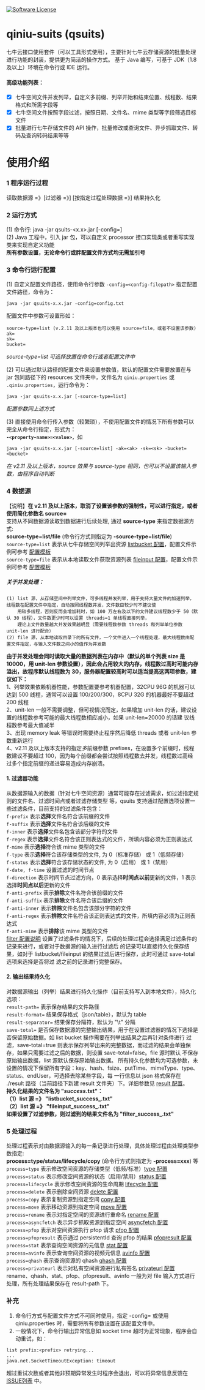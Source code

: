 [![Software License](https://img.shields.io/badge/license-MIT-brightgreen.svg)](LICENSE)

# qiniu-suits (qsuits)
七牛云接口使用套件（可以工具形式使用），主要针对七牛云存储资源的批量处理进行功能的封装，提供更为简洁的操作方式。
基于 Java 编写，可基于 JDK（1.8 及以上）环境在命令行或 IDE 运行。  
#### **高级功能列表：**
- [x] 七牛空间文件并发列举，自定义多前缀、列举开始和结束位置、线程数、结果格式和所需字段等  
- [x] 七牛空间文件按照字段过滤，按照日期、文件名、mime 类型等字段筛选目标文件  
- [x] 批量进行七牛存储文件的 API 操作，批量修改或查询文件、异步抓取文件、转码及查询转码结果等等  

# 使用介绍
### 1 程序运行过程  
读取数据源 =》[过滤器 =》] [按指定过程处理数据 =》] 结果持久化  

### 2 运行方式  
(1) 命令行: java -jar qsuits-<x.x>.jar [-config=<config-filepath>]  
(2) Java 工程中，引入 jar 包，可以自定义 processor 接口实现类或者重写实现类来实现自定义功能  
**所有参数设置，无论命令行或胖配置文件方式均无需加引号**  

### 3 命令行运行配置
(1) 自定义配置文件路径，使用命令行参数 `-config=<config-filepath>` 指定配置文件路径，命令为：  
```
java -jar qsuits-x.x.jar -config=config.txt
```
配置文件中参数可设置形如：  
```
source-type=list (v.2.11 及以上版本也可以使用 source=file，或者不设置该参数)
ak=
sk=
bucket=
```
*source-type=list 可选择放置在命令行或者配置文件中*  

(2) 可以通过默认路径的配置文件来设置参数值，默认的配置文件需要放置在与 jar 包同路径下的 
resources 文件夹中，文件名为 `qiniu.properties` 或 `.qiniu.properties`，运行命令为：  
```
java -jar qsuits-x.x.jar [-source-type=list]
```
*配置参数同上述方式*  

(3) 直接使用命令行传入参数（较繁琐），不使用配置文件的情况下所有参数可以完全从命令行指定，形式为：  
 **`-<property-name>=<value>`**，如  
```
java -jar qsuits-x.x.jar [-source=list] -ak=<ak> -sk=<sk> -bucket=<bucket>
```
*在 v2.11 及以上版本，source 效果与 source-type 相同，也可以不设置该输入参数，由程序自动判断*  

### 4 数据源
【说明】**在 v2.11 及以上版本，取消了设置该参数的强制性，可以进行指定，或者使用简化参数名 source=<source>**  
支持从不同数据源读取到数据进行后续处理, 通过 **source-type** 来指定数据源方式:  
**source-type=list/file** (命令行方式则指定为 **-source-type=list/file**)  
`source-type=list` 表示从七牛存储空间列举出资源 [listbucket 配置](docs/listbucket.md)，配置文件示例可参考 [配置模板](templates/list.config)  
`source-type=file` 表示从本地读取文件获取资源列表 [fileinput 配置](docs/fileinput.md)，配置文件示例可参考 [配置模板](templates/file.config)  

##### *关于并发处理*：  
```
(1) list 源，从存储空间中列举文件，可多线程并发列举，用于支持大量文件的加速列举，线程数在配置文件中指定，自动按照线程数并发，文件数目较少时不建议使
    用较多线程，否则反而会增加耗时，如 100 万左右及以下的文件建议线程数少于 50（默认 30 线程），文件数更少时可以设置 threads=1 单线程直接列举，
    理论上文件数量越大并发效果越明显（需要线程数参数 threads 和列举单位参数 unit-len 进行配合）
(2) file 源，从本地读取目录下的所有文件，一个文件进入一个线程处理，最大线程数由配置文件指定，与输入文件数之间小的值作为并发数  
```
**由于并发处理会同时读取大量的数据列表在内存中（默认的单个列表 size 是 10000，用 unit-len 参数设置），因此会占用较大的内存，线程数过高时可能内存
溢出，故程序默认线程数为 30，服务器配置较高时可以适当提高这两项参数，建议如下：**  
1、列举效果依赖机器性能，参数配置要参考机器配置，32CPU 96G 的机器可以达到 500 线程，通常可以设置 100/200/300，8CPU 32G 的机器最好不要超过 
  200 线程  
2、unit-len 一般不需要调整，但可视情况而定，如果增加 unit-len 的话，建议设置的线程数参考可能的最大线程数相应减小，如果 unit-len=20000 的话建
  议线程数参考最大值减半  
3、出现 memory leak 等错误时需要终止程序然后降低 threads 或者 unit-len 参数重新运行  
4、v2.11 及以上版本支持的指定*多*前缀参数 prefixes，在设置多个前缀时，线程数建议不要超过 100，因为每个前缀都会尝试按照线程数去并发，线程数过高经
  过多个指定前缀的递进容易造成内存崩溃。  

#### 1. 过滤器功能
从数据源输入的数据（针对七牛空间资源）通常可能存在过滤需求，如过滤指定规则的文件名、过滤时间点或者过滤存储类型
等，qsuits 支持通过配置选项设置一些过滤条件，目前支持的过滤条件包含：  
`f-prefix` 表示**选择**文件名符合该前缀的文件  
`f-suffix` 表示**选择**文件名符合该后缀的文件  
`f-inner` 表示**选择**文件名包含该部分字符的文件  
`f-regex` 表示**选择**文件名符合该正则表达式的文件，所填内容必须为正则表达式  
`f-mime` 表示**选择**符合该 mime 类型的文件  
`f-type` 表示**选择**符合该存储类型的文件, 为 0（标准存储） 或 1（低频存储）  
`f-status` 表示**选择**符合该存储状态的文件, 为 0（启用） 或 1（禁用）  
`f-date, f-time` 设置过滤的时间节点  
`f-direction` 表示时间节点过滤方向，0 表示选择**时间点以前**更新的文件，1 表示选择**时间点以后**更新的文件  
`f-anti-prefix` 表示**排除**文件名符合该前缀的文件  
`f-anti-suffix` 表示**排除**文件名符合该后缀的文件  
`f-anti-inner` 表示**排除**文件名包含该部分字符的文件  
`f-anti-regex` 表示**排除**文件名符合该正则表达式的文件，所填内容必须为正则表达式  
`f-anti-mime` 表示**排除**该 mime 类型的文件  
[filter 配置说明](docs/filter.md) 设置了过滤条件的情况下，后续的处理过程会选择满足过滤条件的记录来进行，或者对于数据源的输入进行过滤后
的记录可以直接持久化保存结果，如对于 listbucket/fileinput 的结果过滤后进行保存，此时可通过 save-total 选项来选择是否将过
滤之前的记录进行完整保存。

#### 2. 输出结果持久化
对数据源输出（列举）结果进行持久化操作（目前支持写入到本地文件），持久化选项：  
`result-path=` 表示保存结果的文件路径  
`result-format=` 结果保存格式（json/table），默认为 table  
`result-separator=` 结果保存分隔符，默认为 "\t" 分隔  
`save-total=` 是否保存数据源的完整输出结果，用于在设置过滤器的情况下选择是否保留原始数据。如 list bucket 操作需要在列举出结果之后再针对条件进行
过滤，save-total=true 则表示保存列举出来的完整数据，而过滤的结果会单独保存，如果只需要过滤之后的数据，则设置 save-total=false。file 源时默认
不保存原始输出数据，list 源默认保存原始输出数据。 
所有持久化参数均为可选参数，未设置的情况下保留所有字段：key、hash、fsize、putTime、mimeType、type、status、endUser，可选择去除某些字段，每
一行信息以 json 格式保存在 ./result 路径（当前路径下新建 result 文件夹）下。详细参数见 [result 配置](docs/resultsave.md)。  
**持久化结果的文件名为 "<source-name>_success_<order>.txt"：  
（1）list 源 =》 "listbucket_success_<order>.txt"  
（2）list 源 =》 "fileinput_success_<order>.txt"  
如果设置了过滤参数，则过滤到的结果文件名为 "filter_success_<order>.txt"**  

### 5 处理过程
处理过程表示对由数据源输入的每一条记录进行处理，具体处理过程由处理类型参数指定:  
**process=type/status/lifecycle/copy** (命令行方式则指定为 **-process=xxx**) 等  
`process=type` 表示修改空间资源的存储类型（低频/标准）[type 配置](docs/type.md)  
`process=status` 表示修改空间资源的状态（启用/禁用）[status 配置](docs/status.md)  
`process=lifecycle` 表示修改空间资源的生命周期 [lifecycle 配置](docs/lifecycle.md)  
`process=delete` 表示删除空间资源 [delete 配置](docs/delete.md)  
`process=copy` 表示复制资源到指定空间 [copy 配置](docs/copy.md)  
`process=move` 表示移动资源到指定空间 [move 配置](docs/move.md)  
`process=rename` 表示对指定空间的资源进行重命名 [rename 配置](docs/rename.md)  
`process=asyncfetch` 表示异步抓取资源到指定空间 [asyncfetch 配置](docs/asyncfetch.md)  
`process=pfop` 表示对空间资源执行 pfop 请求 [pfop 配置](docs/pfop.md)  
`process=pfopresult` 表示通过 persistentId 查询 pfop 的结果 [pfopresult 配置](docs/pfopresult.md)  
`process=stat` 表示查询空间资源的元信息 [stat 配置](docs/stat.md)  
`process=avinfo` 表示查询空间资源的视频元信息 [avinfo 配置](docs/avinfo.md)  
`process=qhash` 表示查询资源的 qhash [qhash 配置](docs/qhash.md)  
`process=privateurl` 表示对私有空间资源进行私有签名 [privateurl 配置](docs/privateurl.md)  
rename、qhash、stat、pfop、pfopresult、avinfo 一般为对 file 输入方式进行处理，所有处理结果保存在 result-path 下。  

### 补充
1. 命令行方式与配置文件方式不可同时使用，指定 -config=<path> 或使用 qiniu.properties 时，需要将所有参数设置在该配置文件中。
2. 一般情况下，命令行输出异常信息如 socket time 超时为正常现象，程序会自动重试，如：
```
list prefix:<prefix> retrying...
...
java.net.SocketTimeoutException: timeout
```
超过重试次数或者其他非预期异常发生时程序会退出，可以将异常信息反馈在 
[ISSUE列表](https://github.com/NigelWu95/qiniu-suits-java/issues) 中。
